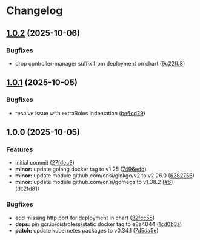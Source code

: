 # Changelog

## [1.0.2](https://github.com/kubehippie/external-dns-watcher/compare/v1.0.1...v1.0.2) (2025-10-06)


### Bugfixes

* drop controller-manager suffix from deployment on chart ([9c22fb8](https://github.com/kubehippie/external-dns-watcher/commit/9c22fb804099c4ae0f4a83c81e1a7f5d390d217e))

## [1.0.1](https://github.com/kubehippie/external-dns-watcher/compare/v1.0.0...v1.0.1) (2025-10-05)


### Bugfixes

* resolve issue with extraRoles indentation ([be6cd29](https://github.com/kubehippie/external-dns-watcher/commit/be6cd2991e5e8de736508facf82c307ab0477cad))

## 1.0.0 (2025-10-05)


### Features

* initial commit ([27fdec3](https://github.com/kubehippie/external-dns-watcher/commit/27fdec3f18484e040500fa31db4c6b3838fb70a7))
* **minor:** update golang docker tag to v1.25 ([7496edd](https://github.com/kubehippie/external-dns-watcher/commit/7496eddf3bbb9bab46015387a1a679ca7e1db83e))
* **minor:** update module github.com/onsi/ginkgo/v2 to v2.26.0 ([6382756](https://github.com/kubehippie/external-dns-watcher/commit/6382756ea2b4f13e4edfd85ac144d1dd6a239ba2))
* **minor:** update module github.com/onsi/gomega to v1.38.2 ([#6](https://github.com/kubehippie/external-dns-watcher/issues/6)) ([dc2fd81](https://github.com/kubehippie/external-dns-watcher/commit/dc2fd816623ec40fc27eab94e27b2f07f01e8c02))


### Bugfixes

* add missing http port for deployment in chart ([32fcc55](https://github.com/kubehippie/external-dns-watcher/commit/32fcc553e9b05148aeb312ec6f2bbde97dac101a))
* **deps:** pin gcr.io/distroless/static docker tag to e8a4044 ([1cd0b3a](https://github.com/kubehippie/external-dns-watcher/commit/1cd0b3ae963be67fc96aa2537ca66d04d0a9e71e))
* **patch:** update kubernetes packages to v0.34.1 ([7d5da5e](https://github.com/kubehippie/external-dns-watcher/commit/7d5da5e583f3ebc89ec9ea798ce00b62825e03fc))
